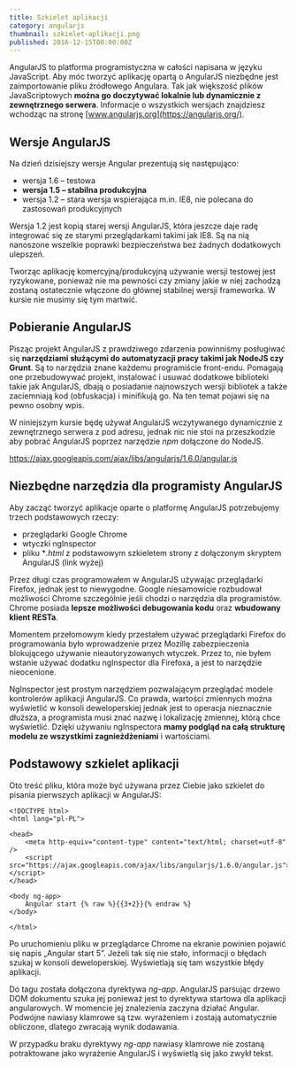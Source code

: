 ```yaml
---
title: Szkielet aplikacji
category: angularjs
thumbnail: szkielet-aplikacji.png
published: 2016-12-15T00:00:00Z
---
```

AngularJS to platforma programistyczna w całości napisana w języku JavaScript. Aby móc tworzyć aplikację opartą o AngularJS niezbędne jest zaimportowanie pliku źródłowego Angulara. Tak jak większość plików JavaScriptowych **można go doczytywać lokalnie lub dynamicznie z zewnętrznego serwera**. Informacje o wszystkich wersjach znajdziesz wchodząc na stronę [www.angularjs.org](https://angularjs.org/).

<!--more-->

## Wersje AngularJS

Na dzień dzisiejszy wersje Angular prezentują się następująco:

- wersja 1.6 &#8211; testowa
- **wersja 1.5 &#8211; stabilna produkcyjna**
- wersja 1.2 &#8211; stara wersja wspierająca m.in. IE8, nie polecana do zastosowań produkcyjnych

Wersja 1.2 jest kopią starej wersji AngularJS, która jeszcze daje radę integrować się ze starymi przeglądarkami takimi jak IE8. Są na nią nanoszone wszelkie poprawki bezpieczeństwa bez żadnych dodatkowych ulepszeń.

Tworząc aplikację komercyjną/produkcyjną używanie wersji testowej jest ryzykowane, ponieważ nie ma pewności czy zmiany jakie w niej zachodzą zostaną ostatecznie włączone do głównej stabilnej wersji frameworka. W kursie nie musimy się tym martwić.

## Pobieranie AngularJS

Pisząc projekt AngularJS z prawdziwego zdarzenia powinniśmy posługiwać się **narzędziami służącymi do automatyzacji pracy takimi jak NodeJS czy Grunt**. Są to narzędzia znane każdemu programiście front-endu. Pomagają one przebudowywać projekt, instalować i usuwać dodatkowe biblioteki takie jak AngularJS, dbają o posiadanie najnowszych wersji bibliotek a także zaciemniają kod (obfuskacja) i minifikują go. Na ten temat pojawi się na pewno osobny wpis.

W niniejszym kursie będę używał AngularJS wczytywanego dynamicznie z zewnętrznego serwera z pod adresu, jednak nic nie stoi na przeszkodzie aby pobrać AngularJS poprzez narzędzie *npm* dołączone do NodeJS.

<https://ajax.googleapis.com/ajax/libs/angularjs/1.6.0/angular.js>

## Niezbędne narzędzia dla programisty AngularJS

Aby zacząć tworzyć aplikacje oparte o platformę AngularJS potrzebujemy trzech podstawowych rzeczy:

- przeglądarki Google Chrome
- wtyczki ngInspector
- pliku **.html* z podstawowym szkieletem strony z dołączonym skryptem AngularJS (link wyżej)

Przez długi czas programowałem w AngularJS używając przeglądarki Firefox, jednak jest to niewygodne. Google niesamowicie rozbudował możliwości Chrome szczególnie jeśli chodzi o narzędzia dla programistów. Chrome posiada **lepsze możliwości debugowania kodu** oraz **wbudowany klient RESTa**.

Momentem przełomowym kiedy przestałem używać przeglądarki Firefox do programowania było wprowadzenie przez Mozillę zabezpieczenia blokującego używanie nieautoryzowanych wtyczek. Przez to, nie byłem wstanie używać dodatku ngInspector dla Firefoxa, a jest to narzędzie nieocenione.

NgInspector jest prostym narzędziem pozwalającym przeglądać modele kontrolerów aplikacji AngularJS. Co prawda, wartości zmiennych można wyświetlić w konsoli deweloperskiej jednak jest to operacja nieznacznie dłuższa, a programista musi znać nazwę i lokalizację zmiennej, którą chce wyświetlić. Dzięki używaniu ngInspectora **mamy podgląd na całą strukturę modelu ze wszystkimi zagnieżdżeniami** i wartościami.

## Podstawowy szkielet aplikacji

Oto treść pliku, która może być używana przez Ciebie jako szkielet do pisania pierwszych aplikacji w AngularJS:

	<!DOCTYPE html>
	<html lang="pl-PL">

	<head>
	    <meta http-equiv="content-type" content="text/html; charset=utf-8" />
	    <script src="https://ajax.googleapis.com/ajax/libs/angularjs/1.6.0/angular.js"></script>
	</head>

	<body ng-app>
	    Angular start {% raw %}{{3+2}}{% endraw %}
	</body>
			
	</html>

Po uruchomieniu pliku w przeglądarce Chrome na ekranie powinien pojawić się napis &#8222;Angular start 5&#8221;. Jeżeli tak się nie stało, informacji o błędach szukaj w konsoli deweloperskiej. Wyświetlają się tam wszystkie błędy aplikacji.

Do tagu *<body>* została dołączona dyrektywa *ng-app*. AngularJS parsując drzewo DOM dokumentu szuka jej ponieważ jest to dyrektywa startowa dla aplikacji angularowych. W momencie jej znalezienia zaczyna działać Angular. Podwójne nawiasy klamrowe są tzw. wyrażeniem i zostają automatycznie obliczone, dlatego zwracają wynik dodawania.

W przypadku braku dyrektywy *ng-app* nawiasy klamrowe nie zostaną potraktowane jako wyrażenie AngularJS i wyświetlą się jako zwykł tekst.
